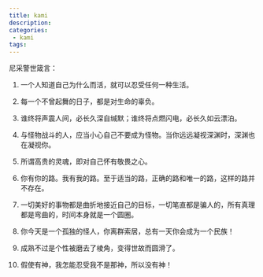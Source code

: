 ```yaml
---
title: kami
description:
categories:
 - kami
tags:
---
```


尼采警世箴言：

1. 一个人知道自己为什么而活，就可以忍受任何一种生活。

2. 每一个不曾起舞的日子，都是对生命的辜负。

3. 谁终将声震人间，必长久深自缄默；谁终将点燃闪电，必长久如云漂泊。

4. 与怪物战斗的人，应当小心自己不要成为怪物。当你远远凝视深渊时，深渊也在凝视你。

5. 所谓高贵的灵魂，即对自己怀有敬畏之心。

6. 你有你的路。我有我的路。至于适当的路，正确的路和唯一的路，这样的路并不存在。

7. 一切美好的事物都是曲折地接近自己的目标，一切笔直都是骗人的，所有真理都是弯曲的，时间本身就是一个圆圈。

8. 你今天是一个孤独的怪人，你离群索居，总有一天你会成为一个民族！

9. 成熟不过是个性被磨去了棱角，变得世故而圆滑了。

10. 假使有神，我怎能忍受我不是那神，所以没有神！